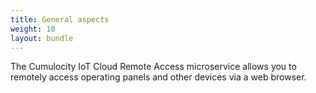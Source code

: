 ```yaml
---
title: General aspects
weight: 10
layout: bundle
---
```


The Cumulocity IoT Cloud Remote Access microservice allows you to remotely access operating panels and other devices via a web browser.

